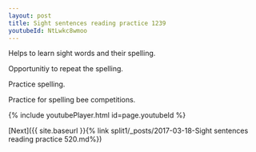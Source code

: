 ```yaml
---
layout: post
title: Sight sentences reading practice 1239
youtubeId: NtLwkc8wmoo
---
```

 
 
Helps to learn sight words and their spelling.

Opportunitiy to repeat the spelling. 

Practice spelling. 
 
Practice for spelling bee competitions. 
 
{% include youtubePlayer.html id=page.youtubeId %}
 
 

[Next]({{ site.baseurl }}{% link  split1/_posts/2017-03-18-Sight sentences reading practice 520.md%})
 
